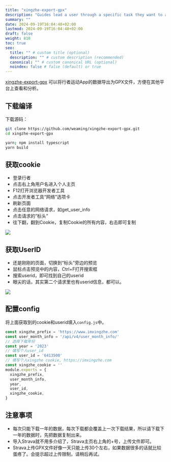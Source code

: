 ```yaml
---
title: "xingzhe-export-gpx"
description: "Guides lead a user through a specific task they want to accomplish, often with a sequence of steps."
summary: ""
date: 2024-09-19T16:04:48+02:00
lastmod: 2024-09-19T16:04:48+02:00
draft: false
weight: 810
toc: true
seo:
  title: "" # custom title (optional)
  description: "" # custom description (recommended)
  canonical: "" # custom canonical URL (optional)
  noindex: false # false (default) or true
---
```


[xingzhe-export-gpx](https://github.com/weaming/xingzhe-export-gpx) 可以将行者运动App的数据导出为GPX文件，方便在其他平台上查看和分析。

## 下载编译

下载源码：

```bash
git clone https://github.com/weaming/xingzhe-export-gpx.git
cd xingzhe-export-gpx
```


```bash
yarn; npm install typescript
yarn build
```

## 获取cookie

- 登录行者
- 点击右上角用户名进入个人主页
- F12打开浏览器开发者工具
- 点击开发者工具“网络”选项卡
- 刷新页面
- 点击任意的网络请求，如get_user_info
- 点击请求的“标头”
- 往下翻，翻到Cookie，复制Cookie的所有内容，右击即可复制

![](https://picbed-1311007548.cos.ap-shanghai.myqcloud.com/markdown_picbed/img//2024/09/19/982ddfce88d818b7d3fb0cc221d6732b.png)

## 获取UserID

- 还是刚刚的页面，切换到“标头”旁边的预览
- 鼠标点击预览中的内容，Ctrl+F打开搜索框
- 搜索userid，即可找到自己的userid
- 眼尖的话，其实第二个请求里也有userid信息，都可以。

![](https://picbed-1311007548.cos.ap-shanghai.myqcloud.com/markdown_picbed/img//2024/09/19/d949eae90bb64f9a938f41d9559da86a.png)

## 配置config

将上面获取到的cookie和userid填入`config.js`中。

```ts
const xingzhe_prefix = 'https://www.imxingzhe.com'
const user_month_info = '/api/v4/user_month_info/'
// 选择下载年份
const year = '2023'
// 填写个人user_id
const user_id = '6413500'
// 填写个人xingzhe cookie, https://imxingzhe.com
const xingzhe_cookie = ''
module.exports = {
  xingzhe_prefix,
  user_month_info,
  year,
  user_id,
  xingzhe_cookie,
}
```

## 注意事项

- 每次只能下载一年的数据，每次下载都会覆盖上一次下载结果，所以请下载下一年的数据时，先把数据复制出来。
- 导入Strava就不用多介绍了，Strava主页右上角的+号，上传文件即可。
- Strava上传GPX文件好像一天只能上传30个左右，如果数据很多的话就比较蛋疼了。会提示超过上传限制，请稍后再试。

